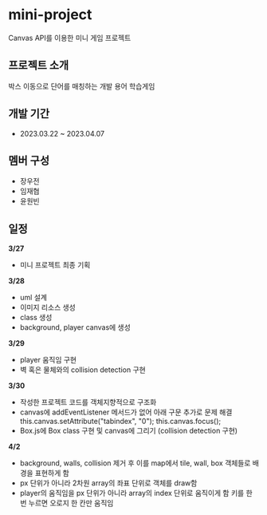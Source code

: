# mini-project
Canvas API를 이용한 미니 게임 프로젝트

## 프로젝트 소개
박스 이동으로 단어를 매칭하는 개발 용어 학습게임

## 개발 기간
- 2023.03.22 ~ 2023.04.07

## 멤버 구성
- 장우전 
- 임재협 
- 윤원빈 

## 일정
<b>3/27</b> 
- 미니 프로젝트 최종 기획 

<b>3/28</b> 
- uml 설계 
- 이미지 리소스 생성
- class 생성
- background, player canvas에 생성

<b>3/29</b>
- player 움직임 구현
- 벽 혹은 물체와의 collision detection 구현 

<b>3/30</b>
- 작성한 프로젝트 코드를 객체지향적으로 구조화 
- canvas에 addEventListener 메서드가 없어 아래 구문 추가로 문제 해결 
  this.canvas.setAttribute("tabindex", "0");
  this.canvas.focus();
- Box.js에 Box class 구현 및 canvas에 그리기 (collision detection 구현)

<b>4/2</b>
- background, walls, collision 제거 후
이를 map에서 tile, wall, box 객체들로 배경을 표현하게 함
- px 단위가 아니라 2차원 array의 좌표 단위로 객체를 draw함
- player의 움직임을 px 단위가 아니라 array의 index 단위로 움직이게 함
키를 한 번 누르면 오로지 한 칸만 움직임